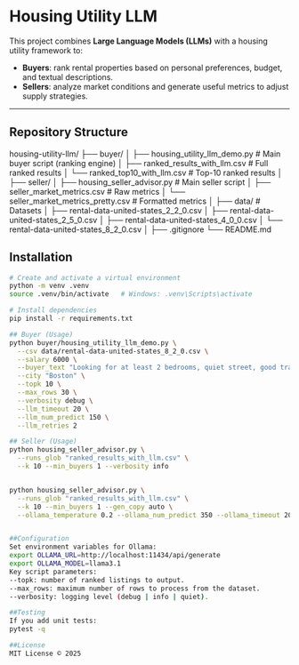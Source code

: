 # Housing Utility LLM

This project combines **Large Language Models (LLMs)** with a housing utility framework to:
- **Buyers**: rank rental properties based on personal preferences, budget, and textual descriptions.
- **Sellers**: analyze market conditions and generate useful metrics to adjust supply strategies.

---

## Repository Structure

housing-utility-llm/
├── buyer/
│ ├── housing_utility_llm_demo.py # Main buyer script (ranking engine)
│ ├── ranked_results_with_llm.csv # Full ranked results
│ └── ranked_top10_with_llm.csv # Top-10 ranked results
│
├── seller/
│ ├── housing_seller_advisor.py # Main seller script
│ ├── seller_market_metrics.csv # Raw metrics
│ └── seller_market_metrics_pretty.csv # Formatted metrics
│
├── data/ # Datasets
│ ├── rental-data-united-states_2_2_0.csv
│ ├── rental-data-united-states_2_5_0.csv
│ ├── rental-data-united-states_4_0_0.csv
│ └── rental-data-united-states_8_2_0.csv
│
├── .gitignore
└── README.md

## Installation

```bash
# Create and activate a virtual environment
python -m venv .venv
source .venv/bin/activate   # Windows: .venv\Scripts\activate

# Install dependencies
pip install -r requirements.txt

## Buyer (Usage)
python buyer/housing_utility_llm_demo.py \
  --csv data/rental-data-united-states_8_2_0.csv \
  --salary 6000 \
  --buyer_text "Looking for at least 2 bedrooms, quiet street, good transport access" \
  --city "Boston" \
  --topk 10 \
  --max_rows 30 \
  --verbosity debug \
  --llm_timeout 20 \
  --llm_num_predict 150 \
  --llm_retries 2

## Seller (Usage)
python housing_seller_advisor.py \
  --runs_glob "ranked_results_with_llm.csv" \
  --k 10 --min_buyers 1 --verbosity info


python housing_seller_advisor.py \
  --runs_glob "ranked_results_with_llm.csv" \
  --k 10 --min_buyers 1 --gen_copy auto \
  --ollama_temperature 0.2 --ollama_num_predict 350 --ollama_timeout 20


##Configuration
Set environment variables for Ollama:
export OLLAMA_URL=http://localhost:11434/api/generate
export OLLAMA_MODEL=llama3.1
Key script parameters:
--topk: number of ranked listings to output.
--max_rows: maximum number of rows to process from the dataset.
--verbosity: logging level (debug | info | quiet).

##Testing
If you add unit tests:
pytest -q

##License
MIT License © 2025